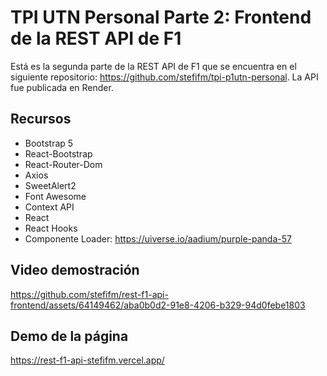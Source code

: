 # TPI UTN Personal Parte 2: Frontend de la REST API de F1

Está es la segunda parte de la REST API de F1 que se encuentra en el siguiente repositorio: https://github.com/stefifm/tpi-p1utn-personal.
La API fue publicada en Render.

## Recursos

- Bootstrap 5
- React-Bootstrap
- React-Router-Dom
- Axios
- SweetAlert2
- Font Awesome
- Context API
- React
- React Hooks
- Componente Loader: https://uiverse.io/aadium/purple-panda-57

## Video demostración

https://github.com/stefifm/rest-f1-api-frontend/assets/64149462/aba0b0d2-91e8-4206-b329-94d0febe1803

## Demo de la página
https://rest-f1-api-stefifm.vercel.app/
